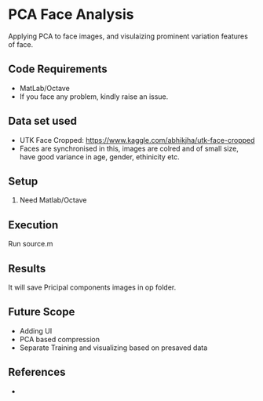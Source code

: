 # PCA Face Analysis

Applying PCA to face images, and visulaizing prominent variation features of face.

## Code Requirements
- MatLab/Octave
- If you face any problem, kindly raise an issue.

## Data set used
- UTK Face Cropped: https://www.kaggle.com/abhikjha/utk-face-cropped
- Faces are synchronised in this, images are colred and of small size, have good variance in age, gender, ethinicity etc.

## Setup

1) Need Matlab/Octave

## Execution

Run source.m

## Results

It will save Pricipal components images in op folder.

## Future Scope
- Adding UI
- PCA based compression
- Separate Training and visualizing based on presaved data

## References

- 
